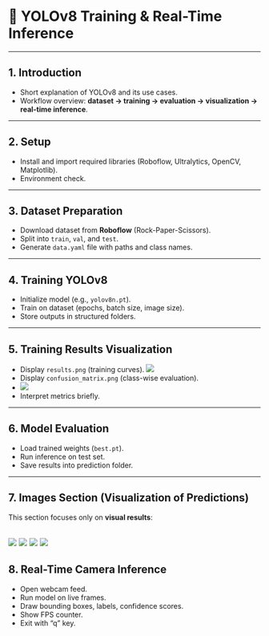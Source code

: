 # 📓 YOLOv8 Training & Real-Time Inference

---

## 1. Introduction

* Short explanation of YOLOv8 and its use cases.
* Workflow overview: **dataset → training → evaluation → visualization → real-time inference**.

---

## 2. Setup

* Install and import required libraries (Roboflow, Ultralytics, OpenCV, Matplotlib).
* Environment check.

---

## 3. Dataset Preparation

* Download dataset from **Roboflow** (Rock-Paper-Scissors).
* Split into `train`, `val`, and `test`.
* Generate `data.yaml` file with paths and class names.

---

## 4. Training YOLOv8

* Initialize model (e.g., `yolov8n.pt`).
* Train on dataset (epochs, batch size, image size).
* Store outputs in structured folders.

---

## 5. Training Results Visualization

* Display `results.png` (training curves).
![](run-yolov8-training/exp1/results.png)
* Display `confusion_matrix.png` (class-wise evaluation).
* ![](run-yolov8-training/exp1/confusion_matrix.png)
* Interpret metrics briefly.

---

## 6. Model Evaluation

* Load trained weights (`best.pt`).
* Run inference on test set.
* Save results into prediction folder.

---

## 7. **Images Section (Visualization of Predictions)**

This section focuses only on **visual results**:

![](readme_assets/1.jpg)
![](readme_assets/2.jpg)
![](readme_assets/3.jpg)
![](readme_assets/4.jpg)
---

## 8. Real-Time Camera Inference

* Open webcam feed.
* Run model on live frames.
* Draw bounding boxes, labels, confidence scores.
* Show FPS counter.
* Exit with “q” key.

